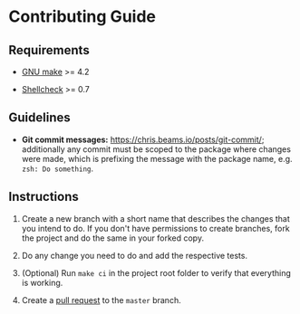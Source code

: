 # Contributing Guide

## Requirements

* [GNU make](https://www.gnu.org/software/make/) >= 4.2

* [Shellcheck](https://shellcheck.org/dl/) >= 0.7

## Guidelines

* **Git commit messages:** <https://chris.beams.io/posts/git-commit/>;
  additionally any commit must be scoped to the package where changes were
  made, which is prefixing the message with the package name, e.g.
  `zsh: Do something`.

## Instructions

1. Create a new branch with a short name that describes the changes that you
   intend to do. If you don't have permissions to create branches, fork the
   project and do the same in your forked copy.

2. Do any change you need to do and add the respective tests.

3. (Optional) Run `make ci` in the project root folder to verify that
   everything is working.

4. Create a [pull request](https://github.com/ntrrg/dotfiles/compare) to the
   `master` branch.

